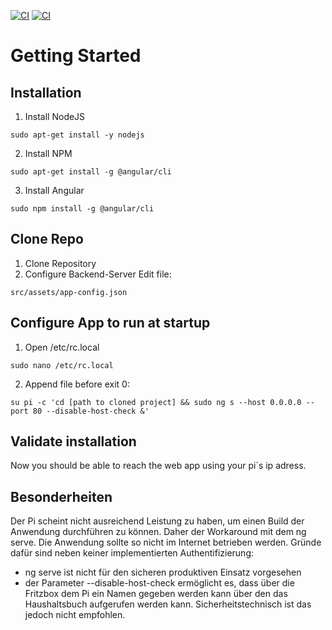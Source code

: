 [![CI](https://github.com/TieDall/Haushaltsbuch-Frontend/actions/workflows/ci.yml/badge.svg?branch=master)](https://github.com/TieDall/Haushaltsbuch-Frontend/actions/workflows/ci.yml)
[![CI](https://github.com/TieDall/Haushaltsbuch-Frontend/actions/workflows/ci.yml/badge.svg)](https://github.com/TieDall/Haushaltsbuch-Frontend/actions/workflows/ci.yml)

# Getting Started

## Installation
1. Install NodeJS
```
sudo apt-get install -y nodejs
```
2. Install NPM 
```
sudo apt-get install -g @angular/cli
```
3. Install Angular
```
sudo npm install -g @angular/cli
```

## Clone Repo
1. Clone Repository
2. Configure Backend-Server
Edit file: 
```
src/assets/app-config.json
```

## Configure App to run at startup
1. Open /etc/rc.local
```
sudo nano /etc/rc.local
```
2. Append file before exit 0:
```
su pi -c 'cd [path to cloned project] && sudo ng s --host 0.0.0.0 --port 80 --disable-host-check &'
```

## Validate installation
Now you should be able to reach the web app using your pi´s ip adress.

## Besonderheiten
Der Pi scheint nicht ausreichend Leistung zu haben, um einen Build der Anwendung durchführen zu können. Daher der Workaround mit dem ng serve. 
Die Anwendung sollte so nicht im Internet betrieben werden. Gründe dafür sind neben keiner implementierten Authentifizierung:
* ng serve ist nicht für den sicheren produktiven Einsatz vorgesehen
* der Parameter --disable-host-check ermöglicht es, dass über die Fritzbox dem Pi ein Namen gegeben werden kann über den das Haushaltsbuch aufgerufen werden kann. Sicherheitstechnisch ist das jedoch nicht empfohlen.
